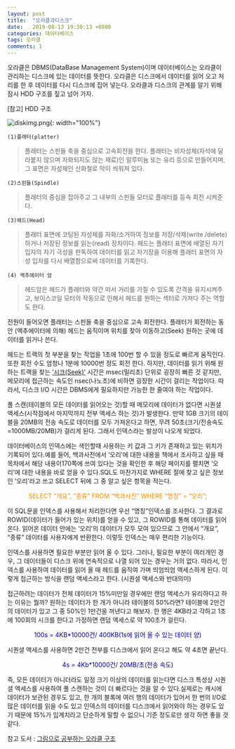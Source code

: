 ```yaml
---
layout: post
title:  "오라클과디스크"
date:   2019-08-13 19:30:13 +0800
categories: 데이터베이스
tags: 오라클
comments: 1
---
```


오라클은 DBMS(DataBase Management System)이며 데이터베이스는 오라클이 관리하는 디스크에 있는 데이터를 뜻한다. 오라클은 디스크에서 데이터를 읽어 오고 처리를 한 후 데이터를 다시 디스크에 집어 넣는다. 오라클과 디스크의 관계를 알기 위해 잠시 HDD 구조를 짚고 넘어 가자.

[참고] HDD 구조

![diskimg.png]({{site.baseurl}}/assets/postimg/diskimg.png){: width="100%"}

	(1)플래터(platter)

>플래터는 스핀들 축을 중심으로 고속회전을 한다. 플래터는 비자성체(자석에 달라붙지 않으며 자화되지도 않는 재료)인 알루미늄 또는 유리 등으로 만들어지며, 그 표면은 자성체인 산화철로 막이 씌워져 있다.

	(2)스핀들(Spindle)

>플래터의 중심을 잡아주고 그 내부의 스핀들 모터로 플래터를 등속 회전 시켜준다.

	(3)헤드(Head)

>플래터 표면에 코팅된 자성체를 자화/소거하여 정보를 저장/삭제(write /delete)하거나 저장된 정보를 읽는(read) 장치이다.
헤드는 플래터 표면에 배열된 자기 입자의 자기 극성을 판독하여 데이터를 읽고 자기장을 이용해 플래터 표면의 자성 입자를 다시 배열함으로써 데이터를 기록한다.

	(4) 액추에이터 암

>헤드암은 헤드가 플래터와 약간 떠서 거리를 가질 수 있도록 간격을 유지시켜주고, 보이스코일 모터의 작동으로 인해서 헤드를 원하는 섹터로 가져다 주는 역할도 한다.


전원이 들어오면 플래터는 스핀들 축을 중심으로 고속 회전한다. 플래터가 회전하는 동안 (액추에이터에 의해) 헤드는 움직이며 위치를 찾아 이동하고(Seek) 원하는 곳에 데이터를 읽거나 쓴다.

헤드는 트랙의 첫 부분을 찾는 작업을 1초에 100번 할 수 있을 정도로 빠르게 움직인다. 또한 회전 수도 엄청나 1분에 10000번 정도 회전 한다. 하지만, 데이터를 읽기 위해 원하는 트랙을 찾는 <U>‘시크(Seek)’</U> 시간은 msec(밀리초) 단위로 굉장히 빠른 것 같지만, 메모리에 접근하는 속도인 nsec(나노초)에 비하면 굉장한 시간이 걸리는 작업이다. 따라서, 디스크 I/O 시간은 DBMS에게 필요하지만 가능한 한 줄여야 하는 작업이다.

풀 스캔(테이블의 모든 데이터를 읽어오는 것)할 때 메모리에 데이터가 없다면 시퀀셜 액세스(시작점에서 마지막까지 전부 액세스 하는 것)가 발생한다. 만약 1GB 크기의 테이블을 20MB의 전송 속도로 데이터를 모두 가져온다고 하면, 무려 50초(크기/전송속도=1000MB/20MB)가 걸리게 된다. 그래서 인덱스라는 발상이 나오게 되었다.

데이터베이스의 인덱스에는 색인할때 사용하는 키 값과 그 키가 존재하고 있는 위치가 기록되어 있다.예를 들어, 백과사전에서 ‘오리’에 대한 내용을 책에서 조사하고 싶을 때 목차에서 해당 내용이170쪽에 쓰여 있다는 것을 확인한 후 해당 페이지를 펼치면 ‘오리’에 대한 내용을 바로 얻을 수 있다.SQL도 마찬가지로 WHERE 절에 찾고 싶은 정보인 ‘오리’라고 쓰고 SELECT 뒤에 그 중 알고 싶은 항목을 적는다.
<center><span style="color:darkorange">SELECT “개요”, “종류” FROM “백과사전” WHERE “명칭” = “오리”;</span></center>

이 SQL문을 인덱스를 사용해서 처리한다면 우선 “명칭”인덱스를 조사한다. 그 결과로 ROWID(데이터가 들어가 있는 위치)를 얻을 수 있고, 그 ROWID를 통해 데이터를 읽어 온다. 읽어온 데이터 안에는 ‘오리’의 데이터가 모두 모여 있으므로 그 안에서 “개요”, “종류” 데이터를 사용자에게 반환한다. 이렇듯 인덱스는 매우 편리한 기능이다.

인덱스를 사용하면 필요한 부분만 읽어 올 수 있다. 그러나, 필요한 부분이 여러개인 경우, 그 데이터들이 디스크 위에 연속적으로 나열 되어 있는 경우는 거의 없다. 따라서, 인덱스를 사용하여 데이터를 읽어 올 때 헤드를 움직여 가며 띄엄띄엄 액세스하게 된다. 이렇게 접근하는 방식을 랜덤 액세스라고 한다. (시퀀셜 액세스와 반대의미)

접근하려는 데이터가 전체 데이터가 15%미만일 경우에만 랜덤 액세스가 유리하다고 하는 이유는 뭘까? 원하는 데이터가 한 개가 아니라 테이블의 50%라면? 테이블에 2만건의 데이터가 있고 그 중 50%인 1만건을 꺼낸다고 해보자. 한 행은 4KB라고 각하고 1초에 100회의 시크를 한다고 가정하면 랜덤 액세스로 약 100초가 걸린다.
<center><span style="color:darkblue">100s = 4KB*10000건/ 400KB(1s에 읽어 올 수 있는 데이터 양)</span></center>

시퀀셜 액세스를 사용하면 2만건 전부를 디스크에서 읽어 온다고 해도 약 4초면 끝난다.
<center><span style="color:darkblue">4s = 4Kb*10000건/ 20MB/초(전송 속도)</span></center>

즉, 모든 데이터가 아니더라도 일정 크기 이상의 데이터를 읽는다면 디스크 특성상 시퀀셜 액세스를 사용하여 풀 스캔하는 것이 더 빠르다는 것을 알 수 있다.실제로는 캐시에 데이터가 보관된 경우도 있고, 한 개의 블록에 여러 행의 데이터가 있어서 한 번의 I/O로 많은 데이터를 읽을 수도 있고 인덱스의 데이터를 디스크에서 읽어와야 하는 경우도 있기 때문에 15%가 임계치라고 단순하게 말할 수 없으니 기준 정도로만 생각 하면 좋을 것 같다.


참고 도서 : [그림으로 공부하는 오라클 구조](https://book.naver.com/bookdb/book_detail.nhn?bid=9521600)






[jekyll-docs]: https://jekyllrb.com/docs/home
[jekyll-gh]:   https://github.com/jekyll/jekyll
[jekyll-talk]: https://talk.jekyllrb.com/
